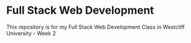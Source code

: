 # Full Stack Web Development

This repository is for my Full Stack Web Development Class in Westcliff University - Week 2